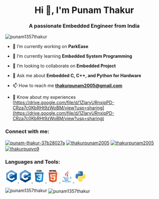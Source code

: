 <h1 align="center">Hi 👋, I'm Punam Thakur</h1>
<h3 align="center">A passionate Embedded Engineer from India</h3>

<p align="left"> <img src="https://komarev.com/ghpvc/?username=punam1357thakur&label=Profile%20views&color=0e75b6&style=flat" alt="punam1357thakur" /> </p>

- 🔭 I’m currently working on **ParkEase**

- 🌱 I’m currently learning **Embedded System Programming**

- 👯 I’m looking to collaborate on **Embedded Project**

- 💬 Ask me about **Embedded C, C++, and Python for Hardware**

- 📫 How to reach me **thakurpunam2005@gmail.com**

- 📄 Know about my experiences [https://drive.google.com/file/d/1ZlaryURnxipPD-CRza7c0KbRHt9zWoBM/view?usp=sharing](https://drive.google.com/file/d/1ZlaryURnxipPD-CRza7c0KbRHt9zWoBM/view?usp=sharing)

<h3 align="left">Connect with me:</h3>
<p align="left">
<a href="https://linkedin.com/in/punam-thakur-37b28027a" target="blank"><img align="center" src="https://raw.githubusercontent.com/rahuldkjain/github-profile-readme-generator/master/src/images/icons/Social/linked-in-alt.svg" alt="punam-thakur-37b28027a" height="30" width="40" /></a>
<a href="https://www.hackerrank.com/thakurpunam2005" target="blank"><img align="center" src="https://raw.githubusercontent.com/rahuldkjain/github-profile-readme-generator/master/src/images/icons/Social/hackerrank.svg" alt="thakurpunam2005" height="30" width="40" /></a>
<a href="https://www.leetcode.com/thakurpunam2005" target="blank"><img align="center" src="https://raw.githubusercontent.com/rahuldkjain/github-profile-readme-generator/master/src/images/icons/Social/leet-code.svg" alt="thakurpunam2005" height="30" width="40" /></a>
<a href="https://auth.geeksforgeeks.org/user/thakurpuqyo9" target="blank"><img align="center" src="https://raw.githubusercontent.com/rahuldkjain/github-profile-readme-generator/master/src/images/icons/Social/geeks-for-geeks.svg" alt="thakurpuqyo9" height="30" width="40" /></a>
</p>

<h3 align="left">Languages and Tools:</h3>
<p align="left"> <a href="https://www.cprogramming.com/" target="_blank" rel="noreferrer"> <img src="https://raw.githubusercontent.com/devicons/devicon/master/icons/c/c-original.svg" alt="c" width="40" height="40"/> </a> <a href="https://www.w3schools.com/cpp/" target="_blank" rel="noreferrer"> <img src="https://raw.githubusercontent.com/devicons/devicon/master/icons/cplusplus/cplusplus-original.svg" alt="cplusplus" width="40" height="40"/> </a> <a href="https://www.w3schools.com/css/" target="_blank" rel="noreferrer"> <img src="https://raw.githubusercontent.com/devicons/devicon/master/icons/css3/css3-original-wordmark.svg" alt="css3" width="40" height="40"/> </a> <a href="https://www.w3.org/html/" target="_blank" rel="noreferrer"> <img src="https://raw.githubusercontent.com/devicons/devicon/master/icons/html5/html5-original-wordmark.svg" alt="html5" width="40" height="40"/> </a> <a href="https://www.java.com" target="_blank" rel="noreferrer"> <img src="https://raw.githubusercontent.com/devicons/devicon/master/icons/java/java-original.svg" alt="java" width="40" height="40"/> </a> <a href="https://www.python.org" target="_blank" rel="noreferrer"> <img src="https://raw.githubusercontent.com/devicons/devicon/master/icons/python/python-original.svg" alt="python" width="40" height="40"/> </a> </p>

<p><img align="left" src="https://github-readme-stats.vercel.app/api/top-langs?username=punam1357thakur&show_icons=true&locale=en&layout=compact" alt="punam1357thakur" /></p>

<p>&nbsp;<img align="center" src="https://github-readme-stats.vercel.app/api?username=punam1357thakur&show_icons=true&locale=en" alt="punam1357thakur" /></p>

